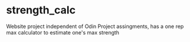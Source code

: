 # strength_calc
Website project independent of Odin Project assingments, has a one rep max calculator to estimate one's max strength
